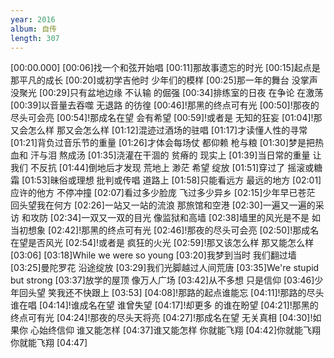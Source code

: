 ```yaml
---
year: 2016
album: 自传
length: 307
---
```

[00:00.000]
[00:06]找一个和弦开始唱
[00:11]那故事遗忘的时光
[00:15]起点是那平凡的成长 
[00:20]或初学吉他时 少年们的模样
[00:25]那一年的舞台 没掌声 没聚光
[00:29]只有盆地边缘 不认输 的倔强
[00:34]排练室的日夜 在争论 在激荡
[00:39]以音量去吞噬 无退路 的彷徨
[00:46]!那黑的终点可有光
[00:50]!那夜的尽头可会亮
[00:54]!那成名在望 会有希望
[00:59]!或者是 无知的狂妄
[01:04]!那又会怎么样 那又会怎么样
[01:12]混迹过酒场的驻唱
[01:17]才读懂人性的寻常
[01:21]背负过音乐节的重量
[01:26]才体会每场仗 都仰赖 枪与粮
[01:30]梦是把热血和 汗与泪 熬成汤 
[01:35]浇灌在干涸的 贫瘠的 现实上
[01:39]当日常的重量 让我们 不反抗
[01:44]倒地后才发现 荒地上 渺茫 希望 绽放
[01:51]穿过了 摇滚或糖霜
[01:53]昧俗或理想 批判或传唱 道路上
[01:58]只能看远方 最远的地方
[02:01]应许的他方 不停冲撞
[02:07]看过多少脸庞 飞过多少异乡
[02:15]少年早已苍茫 回头望我在何方
[02:26]一站又一站的流浪 那旅馆和空港
[02:30]一遍又一遍的采访 和攻防
[02:34]一双又一双的目光 像监狱和高墙
[02:38]墙里的风光是不是 如当初想象
[02:42]!那黑的终点可有光
[02:46]!那夜的尽头可会亮
[02:50]!那成名在望是否风光
[02:54]!或者是 疯狂的火光
[02:59]!那又该怎么样 那又能怎么样
[03:06]
[03:18]While we were so young
[03:20]我梦到当时 我们翻过墙
[03:25]曼陀罗花 沿途绽放
[03:29]我们光脚越过人间荒唐
[03:35]We're stupid but strong
[03:37]放学的屋顶 像万人广场
[03:42]从不多想 只是信仰
[03:46]少年回头望 笑我还不快跟上
[03:53]
[04:08]!那路的起点谁能忘
[04:11]!那路的尽头谁在唱
[04:14]!谁成名在望 谁曾失望
[04:17]!却更多 的谁在盼望
[04:21]!那黑的终点可有光
[04:24]!那夜的尽头天将亮
[04:27]!那成名在望 无关真相
[04:30]!如果你 心始终信仰 谁又能怎样 
[04:37]谁又能怎样 你就能飞翔
[04:42]你就能飞翔 你就能飞翔
[04:47]